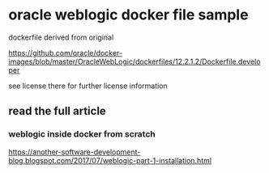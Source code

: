# oracle weblogic docker file sample

dockerfile derived from original

https://github.com/oracle/docker-images/blob/master/OracleWebLogic/dockerfiles/12.2.1.2/Dockerfile.developer

see license there for further license information

## read the full article

### weblogic inside docker from scratch

https://another-software-development-blog.blogspot.com/2017/07/weblogic-part-1-installation.html


